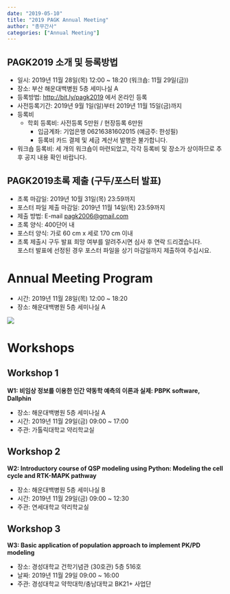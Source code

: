 ```yaml
---
date: "2019-05-10"
title: "2019 PAGK Annual Meeting"
author: "총무간사"
categories: ["Annual Meeting"]
---
```


## PAGK2019 소개 및 등록방법

-	일시: 2019년 11월 28일(목) 12:00 ~ 18:20 (워크숍: 11월 29일(금))
-	장소: 부산 해운대백병원 5층 세미나실 A 
-	등록방법: http://bit.ly/pagk2019 에서 온라인 등록
-	사전등록기간: 2019년 9월 1일(일)부터 2019년 11월 15일(금)까지
-	등록비
    * 학회 등록비: 사전등록 5만원 / 현장등록 6만원
        - 입금계좌: 기업은행 06216381602015 (예금주: 한성필)
        - 등록비 카드 결제 및 세금 계산서 발행은 불가합니다.
-	워크숍 등록비: 세 개의 워크숍이 마련되었고, 각각 등록비 및 장소가 상이하므로 추후 공지 내용 확인 바랍니다.

## PAGK2019초록 제출 (구두/포스터 발표)

- 초록 마감일: 2019년 10월 31일(목) 23:59까지
- 포스터 파일 제출 마감일: 2019년 11월 14일(목) 23:59까지
- 제출 방법: E-mail pagk2006@gmail.com
- 초록 양식: 400단어 내
- 포스터 양식: 가로 60 cm x 세로 170 cm 이내
- 초록 제출시 구두 발표 희망 여부를 알려주시면 심사 후 연락 드리겠습니다.  
  포스터 발표에 선정된 경우 포스터 파일을 상기 마감일까지 제출하여 주십시요.

# Annual Meeting Program

- 시간: 2019년 11월 28일(목) 12:00 ~ 18:20
- 장소: 해운대백병원 5층 세미나실 A

![](2019-time-table.png)

# Workshops

## Workshop 1

**W1: 비임상 정보를 이용한 인간 약동학 예측의 이론과 실제: PBPK software, Dallphin**

- 장소: 해운대백병원 5층 세미나실 A
- 시간: 2019년 11월 29일(금) 09:00 ~ 17:00
- 주관: 가톨릭대학교 약리학교실

## Workshop 2

**W2: Introductory course of QSP modeling using Python: Modeling the cell cycle and RTK-MAPK pathway**

- 장소: 해운대백병원 5층 세미나실 B
- 시간: 2019년 11월 29일(금) 09:00 ~ 12:30
- 주관: 연세대학교 약리학교실

## Workshop 3

**W3: Basic application of population approach to implement PK/PD modeling**

- 장소: 경성대학교 건학기념관 (30호관) 5층 516호
- 날짜: 2019년 11월 29일 09:00 ~ 16:00
- 주관: 경성대학교 약학대학/충남대학교 BK21+ 사업단
